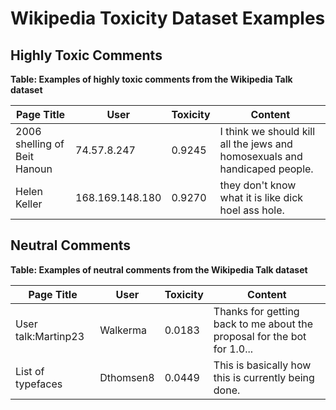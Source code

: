 # Wikipedia Toxicity Dataset Examples

## Highly Toxic Comments

**Table: Examples of highly toxic comments from the Wikipedia Talk dataset**

| Page Title | User | Toxicity | Content |
|------------|------|----------|---------|
| 2006 shelling of Beit Hanoun | 74.57.8.247 | 0.9245 | I think we should kill all the jews and homosexuals and handicaped people. |
| Helen Keller | 168.169.148.180 | 0.9270 | they don't know what it is like dick hoel ass hole. |

## Neutral Comments

**Table: Examples of neutral comments from the Wikipedia Talk dataset**

| Page Title | User | Toxicity | Content |
|------------|------|----------|---------|
| User talk:Martinp23 | Walkerma | 0.0183 | Thanks for getting back to me about the proposal for the bot for 1.0... |
| List of typefaces | Dthomsen8 | 0.0449 | This is basically how this is currently being done. |
